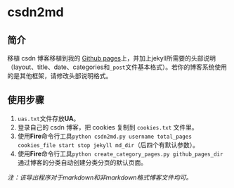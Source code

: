 # csdn2md

## 简介
移植 csdn 博客移植到我的 [Github pages](https://0lddriv3r.github.io)上，并加上jekyll所需要的头部说明（layout、title、date、categories和`_post`文件基本格式）。若你的博客系统使用的是其他框架，请修改头部说明格式。

## 使用步骤
1. `uas.txt`文件存放**UA**。
2. 登录自己的 csdn 博客，把 cookies 复制到 `cookies.txt` 文件里。
3. 使用**Fire**命令行工具`python csdn2md.py username total_pages cookies_file start stop jekyll md_dir`（后四个有默认参数）。
4. 使用**Fire**命令行工具`python create_category_pages.py github_pages_dir`通过博客的分类自动创建分类分页的默认页面。

*注：该导出程序对于markdown和非markdown格式博客文件均可。*